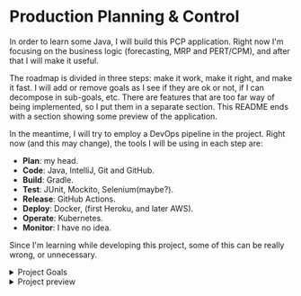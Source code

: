 # Production Planning & Control

In order to learn some Java, I will build this PCP application. Right now I'm focusing on the business logic (forecasting, MRP and PERT/CPM), and after that I will make it useful.

The roadmap is divided in three steps: make it work, make it right, and make it fast. I will add or remove goals as I see if they are ok or not, if I can decompose in sub-goals, etc. There are features that are too far way of being implemented, so I put them in a separate section. This README ends with a section showing some preview of the application.

In the meantime, I will try to employ a DevOps pipeline in the project. Right now (and this may change), the tools I will be using in each step are:

- **Plan**: my head.
- **Code**: Java, IntelliJ, Git and GitHub.
- **Build**: Gradle.
- **Test**: JUnit, Mockito, Selenium(maybe?).
- **Release**: GitHub Actions.
- **Deploy**: Docker, (first Heroku, and later AWS).
- **Operate**: Kubernetes.
- **Monitor**: I have no idea.

Since I'm learning while developing this project, some of this can be really wrong, or unnecessary.
<details>
  <summary>Project Goals</summary>
  
## 1. MAKE IT WORK

### FORECASTING

Quantitative methods

✅ Simple moving average

✅ Weighted moving averages

✅ Simple exponential smoothing

✅ Regression

Forecast errors

✅ Mean Forecast Error

✅ Mean Absolute Deviation

✅ Tracking Signal

### MRP (Material Requirement Planning)

✅ Transverse the tree

✅ Calculate the order for all children of a item

✅ Calculate the order for all children of a item, unifying repeated items in a single production order

✅ Add children after the creation of the item, set/update children and delete children

✅ Generate Bill of Materials (BOM)

### PERT/CPM
⬜ PERT/CPM

## 2. MAKE IT RIGHT
⚠️ Add unit tests with JUnit - *In progress*

⚠️ Build the project as a Spring REST API - *In progress*

⬜ Add user login (OAuth maybe?)

⚠️ Integrate with PostgreSQL database - *In progress*

⬜ Develop a web user interface (maybe pure Javascript, maybe React, don't know yet)

⬜ Develop a desktop user interface (maybe Electron, maybe JavaFX, don't know yet)

## 3. MAKE IT FAST (not much, actually)
⬜ Add integration tests

⬜ Add CI/CD (probably GitHub Actions)

⬜ Use docker

⬜ Use kubernetes

⬜ Deploy somewhere (AWS? Heroku?)

⬜ Add some monitoring tools

⬜ Rewrite the entire project in Assembly

## 4. NOT ANYTIME SOON
⬜ Generate PDF reports with tables, graphs, all the pretty stuff

⬜ Send reports to an email list
</details>

<details>
  <summary>Project preview</summary>
  
FORECASTING

You can do linear regression with the Linear Least Squares method, like that:

Create the data.
```
Data x = new Data(1, 2, 3, 4, 5, 6, 7, 8);
Data y = new Data(256, 312, 426, 278, 298, 387, 517, 349);
```

Put the data in the constructor of LinearLeastSquares.
```
LinearLeastSquares lls = new LinearLeastSquares(x, y);
```

Print the results.
```
lls.print();
y = 18.80x + 268.29
```

Given a demand and its forecast, you can calculate some forecast errors.

Initialize the demand and forecast data.
```
Data d = new Data(12, 15, 13, 16, 14, 12);
Data f = new Data(14, 13, 12, 13, 15, 14);
```

Instantiate  a new error, with the datasets.
```
Error e = new Error(d, f);
```

Calculate the Mean Forecast Error, Mean Absolute Deviation and Tracking Signal errors.
```
e.meanForecastError();
e.meanAbsoluteDeviation();
e.trackingSignal();
```

MRP

Given a tree of materials, and the requirements for the root item, you can generate the order production for all chidren.

<img src="__docs__/img/tree.png" width="40%"/>

Here is the constructor of an item, and it's children:
```
public Item(String name, double initialStock, double leadTime, double safetyStock, double lotSize, Child... children);
public Child(Item item, int quantity);
```

You create the items.
```
Item c = new Item("C", 100, 1, 50, 600);
Item d = new Item("D", 100, 2 , 100, 400);
Item b = new Item("B", 50, 2, 0, 80);
Item a = new Item("A", 50,  1, 0, 200, new Child(c, 4), new Child(d, 3));
Item y = new Item("Y", 120, 1, 0, 140, new Child(a, 2), new Child(b, 1));
```

Set the demand for the root item.
```
y.demand(0, 0, 0, 120, 0, 50, 80, 90, 0, 180, 80, 90);
```

Calculate the planned order release. The argument in plan() is the multiple of the item for a given tree. For the root item, it will always be 1. In the case of item A, for this tree, it will be 2, and for C, it will be 4.
```
MRP mrp = y.plan(1);
```

And print the results.
```
mrp.print();
```
<img src="__docs__/img/mrp.png" width="80%"/>
</details>
